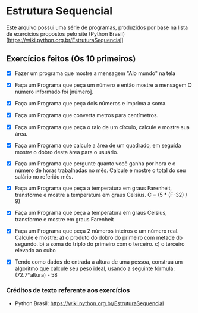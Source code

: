 # Estrutura Sequencial

Este arquivo possui uma série de programas, produzidos por base na lista de exercícios propostos
pelo site (Python Brasil) [https://wiki.python.org.br/EstruturaSequencial]

## Exercícios feitos (Os 10 primeiros)

- [X] Fazer um programa que mostre a mensagem "Alo mundo" na tela
- [X] Faça um Programa que peça um número e então mostre a mensagem O número informado foi [número].
- [X] Faça um Programa que peça dois números e imprima a soma.
- [X] Faça um Programa que converta metros para centímetros.
- [X] Faça um Programa que peça o raio de um círculo, calcule e mostre sua área. 
- [X] Faça um Programa que calcule a área de um quadrado, em seguida mostre o dobro desta área para o usuário. 
- [X] Faça um Programa que pergunte quanto você ganha por hora e o número de horas trabalhadas no mês. Calcule e mostre o total do seu salário no referido mês.
- [X] Faça um Programa que peça a temperatura em graus Farenheit, transforme e mostre a temperatura em graus Celsius. C = (5 * (F-32) / 9)
- [X] Faça um Programa que peça a temperatura em graus Celsius, transforme e mostre em graus Farenheit
- [X] Faça um Programa que peça 2 números inteiros e um número real. Calcule e mostre: a) o produto do dobro do primeiro com metade do segundo. b) a soma do triplo do primeiro com o terceiro. c) o terceiro elevado ao cubo
- [X] Tendo como dados de entrada a altura de uma pessoa, construa um algoritmo que calcule seu peso ideal, usando a seguinte fórmula: (72.7*altura) - 58 



### Créditos de texto referente aos exercícios

- Python Brasil: https://wiki.python.org.br/EstruturaSequencial
